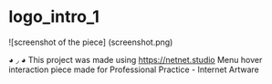 # logo_intro_1

![screenshot of the piece] (screenshot.png)

◕ ◞ ◕ This project was made using https://netnet.studio
Menu hover interaction piece made for Professional Practice - Internet Artware
